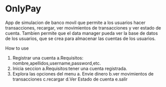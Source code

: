 # OnlyPay
App de simulacion de banco movil que permite a los usuarios hacer transacciones, recargar, ver movimientos de transacciones y ver estado de cuenta. Tambien permite que el data manager pueda ver la base de datos de los usuarios, que se crea para almacenar las cuentas de los usuarios.


How to use
1. Registrar una cuenta
	a.Requisitos: nombre,apellidos,username,password,etc.
2. Inicia seccion 
	a.Requisitos:tener una cuenta registrada.
3. Explora las opciones del menu
	a. Envie dinero
	b.ver movimientos de transacciones
	c.recargar
	d.Ver Estado de cuenta
	e.salir
